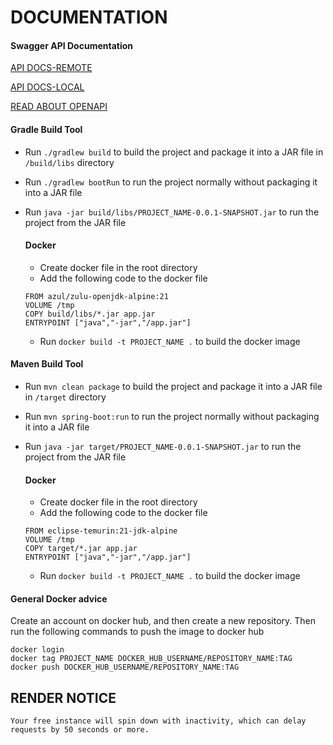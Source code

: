 # DOCUMENTATION
#### Swagger API Documentation
[API DOCS-REMOTE](https://books-1-0.onrender.com/swagger-ui/index.html)

[API DOCS-LOCAL](http://localhost:8080/swagger-ui.html)

[READ ABOUT OPENAPI](https://www.baeldung.com/spring-rest-openapi-documentation)

#### Gradle Build Tool
- Run `./gradlew build` to build the project and package it into a JAR file in `/build/libs` directory
- Run `./gradlew bootRun` to run the project normally without packaging it into a JAR file
- Run `java -jar build/libs/PROJECT_NAME-0.0.1-SNAPSHOT.jar` to run the project from the JAR file

    #### Docker 
    - Create docker file in the root directory
    - Add the following code to the docker file
    ```
    FROM azul/zulu-openjdk-alpine:21
    VOLUME /tmp
    COPY build/libs/*.jar app.jar
    ENTRYPOINT ["java","-jar","/app.jar"]
    ```
    - Run `docker build -t PROJECT_NAME .` to build the docker image
  

#### Maven Build Tool
- Run `mvn clean package` to build the project and package it into a JAR file in `/target` directory
- Run `mvn spring-boot:run` to run the project normally without packaging it into a JAR file
- Run `java -jar target/PROJECT_NAME-0.0.1-SNAPSHOT.jar` to run the project from the JAR file
    
    #### Docker 
    - Create docker file in the root directory
    - Add the following code to the docker file
    ```
    FROM eclipse-temurin:21-jdk-alpine
    VOLUME /tmp
    COPY target/*.jar app.jar
    ENTRYPOINT ["java","-jar","/app.jar"]
    ```
    - Run `docker build -t PROJECT_NAME .` to build the docker image

#### General Docker advice 
Create an account on docker hub, and then create a new repository. 
Then run the following commands to push the image to docker hub
```
docker login
docker tag PROJECT_NAME DOCKER_HUB_USERNAME/REPOSITORY_NAME:TAG
docker push DOCKER_HUB_USERNAME/REPOSITORY_NAME:TAG
```

## RENDER NOTICE
```
Your free instance will spin down with inactivity, which can delay requests by 50 seconds or more.
```

